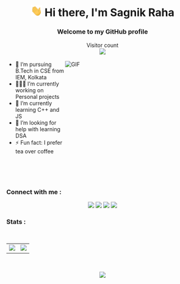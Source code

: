 <h1 align="center"><img  src="https://raw.githubusercontent.com/ABSphreak/ABSphreak/master/gifs/Hi.gif" width="30"> Hi there, I'm Sagnik Raha</h1>

<h3 align="center">Welcome to my GitHub profile </h3>
<p align="center"> 
  Visitor count<br>
  <img src="https://profile-counter.glitch.me/sagnik-004/count.svg" />
</p>

<img align="right" alt="GIF" src="https://camo.githubusercontent.com/5ddf73ad3a205111cf8c686f687fc216c2946a75005718c8da5b837ad9de78c9/68747470733a2f2f7468756d62732e6766796361742e636f6d2f4576696c4e657874446576696c666973682d736d616c6c2e676966" width="350px" height="230" />

- 🔭 I’m pursuing B.Tech in CSE from IEM, Kolkata
- 👨🏻‍💻 I’m currently working on Personal projects
- 🌱 I’m currently learning C++ and JS
- 🤔 I’m looking for help with learning DSA
- ⚡ Fun fact: I prefer tea over coffee
<br>
<br>
<br>


<h3 align="left">Connect with me :</h3>

<p align="center">
  <a href="https://twitter.com/sagnik_004"><img src="https://img.icons8.com/?size=64&id=80447&format=png"/></a> 
  <a href="https://www.linkedin.com/in/sagnikraha/"><img src="https://img.icons8.com/?size=64&id=60ZV_wYC0BM2&format=png"/></a>
  <a href="https://www.instagram.com/sagnik.exe/"><img src="https://img.icons8.com/?size=64&id=5eT5OnLluNOx&format=png"/></a>
  <a href="mailto:sagraha315@gmail.com"><img src="https://img.icons8.com/?size=64&id=td499GRWwrWC&format=png"/></a>
</p>

<h3 align="left">Stats : </h3><br>
<table align="center">
<tr>
<td><img src="https://github-readme-stats.vercel.app/api/top-langs?username=sagnik-004&show_icons=true&locale=en&layout=compact&theme=radical" />
</td>
<td>
<img src="https://github-readme-stats.vercel.app/api?username=sagnik-004&show_icons=true&line_height=20&theme=radical"/>
</td>
</tr>
</table>
<br />
<p align="center">
<img align="center" src="https://github-readme-streak-stats.herokuapp.com/?user=sagnik-004&theme=black-ice&hide_border=true&stroke=0000&background=060A0CD" />
</p>
<br>
